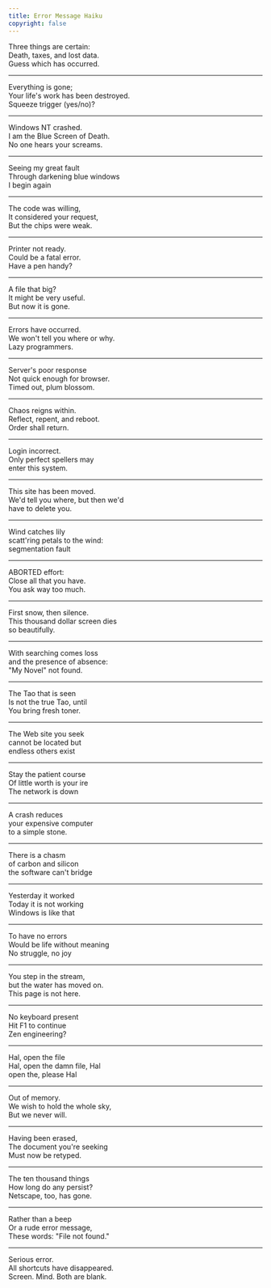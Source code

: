 ```yaml
---
title: Error Message Haiku
copyright: false
---
```


Three things are certain:<br>
Death, taxes, and lost data.<br>
Guess which has occurred.<br>
<hr>
Everything is gone;<br>
Your life's work has been destroyed.<br>
Squeeze trigger (yes/no)?<br>
<hr>
Windows NT crashed.<br>
I am the Blue Screen of Death.<br>
No one hears your screams.<br>
<hr>
Seeing my great fault<br>
Through darkening blue windows<br>
I begin again<br>
<hr>
The code was willing,<br>
It considered your request,<br>
But the chips were weak.<br>
<hr>
Printer not ready.<br>
Could be a fatal error.<br>
Have a pen handy?<br>
<hr>
A file that big?<br>
It might be very useful.<br>
But now it is gone.<br>
<hr>
Errors have occurred.<br>
We won't tell you where or why.<br>
Lazy programmers.<br>
<hr>
Server's poor response<br>
Not quick enough for browser.<br>
Timed out, plum blossom.<br>
<hr>
Chaos reigns within.<br>
Reflect, repent, and reboot.<br>
Order shall return.<br>
<hr>
Login incorrect.<br>
Only perfect spellers may<br>
enter this system.<br>
<hr>
This site has been moved.<br>
We'd tell you where, but then we'd<br>
have to delete you.<br>
<hr>
Wind catches lily<br>
scatt'ring petals to the wind:<br>
segmentation fault<br>
<hr>
ABORTED effort:<br>
Close all that you have.<br>
You ask way too much.<br>
<hr>
First snow, then silence.<br>
This thousand dollar screen dies<br>
so beautifully.<br>
<hr>
With searching comes loss<br>
and the presence of absence:<br>
"My Novel" not found.<br>
<hr>
The Tao that is seen<br>
Is not the true Tao, until<br>
You bring fresh toner.<br>
<hr>
The Web site you seek<br>
cannot be located but<br>
endless others exist<br>
<hr>
Stay the patient course<br>
Of little worth is your ire<br>
The network is down<br>
<hr>
A crash reduces<br>
your expensive computer<br>
to a simple stone.<br>
<hr>
There is a chasm<br>
of carbon and silicon<br>
the software can't bridge<br>
<hr>
Yesterday it worked<br>
Today it is not working<br>
Windows is like that<br>
<hr>
To have no errors<br>
Would be life without meaning<br>
No struggle, no joy<br>
<hr>
You step in the stream,<br>
but the water has moved on.<br>
This page is not here.<br>
<hr>
No keyboard present<br>
Hit F1 to continue<br>
Zen engineering?<br>
<hr>
Hal, open the file<br>
Hal, open the damn file, Hal<br>
open the, please Hal<br>
<hr>
Out of memory.<br>
We wish to hold the whole sky,<br>
But we never will.<br>
<hr>
Having been erased,<br>
The document you're seeking<br>
Must now be retyped.<br>
<hr>
The ten thousand things<br>
How long do any persist?<br>
Netscape, too, has gone.<br>
<hr>
Rather than a beep<br>
Or a rude error message,<br>
These words: "File not found."<br>
<hr>
Serious error.<br>
All shortcuts have disappeared.<br>
Screen. Mind. Both are blank.
